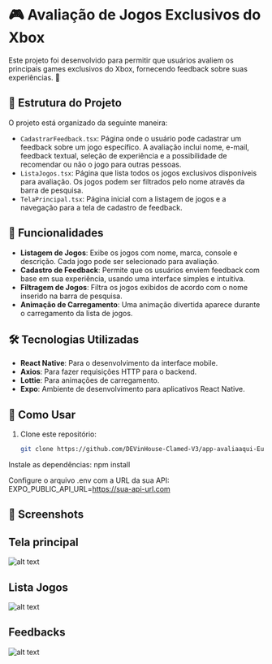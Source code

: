 # 🎮 Avaliação de Jogos Exclusivos do Xbox

Este projeto foi desenvolvido para permitir que usuários avaliem os principais games exclusivos do Xbox, fornecendo feedback sobre suas experiências. 🚀

## 📂 Estrutura do Projeto

O projeto está organizado da seguinte maneira:

- `CadastrarFeedback.tsx`: Página onde o usuário pode cadastrar um feedback sobre um jogo específico. A avaliação inclui nome, e-mail, feedback textual, seleção de experiência e a possibilidade de recomendar ou não o jogo para outras pessoas.
- `ListaJogos.tsx`: Página que lista todos os jogos exclusivos disponíveis para avaliação. Os jogos podem ser filtrados pelo nome através da barra de pesquisa.
- `TelaPrincipal.tsx`: Página inicial com a listagem de jogos e a navegação para a tela de cadastro de feedback.

## 🚀 Funcionalidades

- **Listagem de Jogos**: Exibe os jogos com nome, marca, console e descrição. Cada jogo pode ser selecionado para avaliação.
- **Cadastro de Feedback**: Permite que os usuários enviem feedback com base em sua experiência, usando uma interface simples e intuitiva.
- **Filtragem de Jogos**: Filtra os jogos exibidos de acordo com o nome inserido na barra de pesquisa.
- **Animação de Carregamento**: Uma animação divertida aparece durante o carregamento da lista de jogos.

## 🛠️ Tecnologias Utilizadas

- **React Native**: Para o desenvolvimento da interface mobile.
- **Axios**: Para fazer requisições HTTP para o backend.
- **Lottie**: Para animações de carregamento.
- **Expo**: Ambiente de desenvolvimento para aplicativos React Native.

## 📝 Como Usar

1. Clone este repositório:
   ```bash
   git clone https://github.com/DEVinHouse-Clamed-V3/app-avaliaaqui-EuJoaoDev

Instale as dependências:
npm install

Configure o arquivo .env com a URL da sua API:
EXPO_PUBLIC_API_URL=https://sua-api-url.com

## 📱 Screenshots

## Tela principal
![alt text](image-3.png)

## Lista Jogos
![alt text](image-4.png)

## Feedbacks
![alt text](image-5.png)